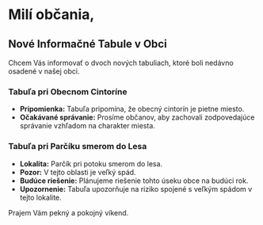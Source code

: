 # Milí občania,

## Nové Informačné Tabule v Obci

Chcem Vás informovať o dvoch nových tabuliach, ktoré boli nedávno osadené v našej obci.

### Tabuľa pri Obecnom Cintoríne

- **Pripomienka:** Tabuľa pripomína, že obecný cintorín je pietne miesto.
- **Očakávané správanie:** Prosíme občanov, aby zachovali zodpovedajúce správanie vzhľadom na charakter miesta.

### Tabuľa pri Parčíku smerom do Lesa

- **Lokalita:** Parčík pri potoku smerom do lesa.
- **Pozor:** V tejto oblasti je veľký spád.
- **Budúce riešenie:** Plánujeme riešenie tohto úseku obce na budúci rok.
- **Upozornenie:** Tabuľa upozorňuje na riziko spojené s veľkým spádom v tejto lokalite.

Prajem Vám pekný a pokojný víkend.
